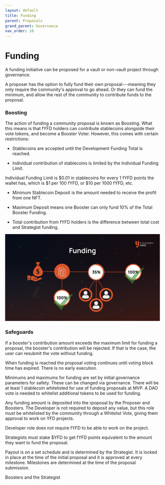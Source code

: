 ```yaml
---
layout: default
title: Funding
parent: Proposals
grand_parent: Governance
nav_order: 10
---
```


Funding
=======

A funding initiative can be proposed for a vault or non-vault project through governance.

A proposer has the option to fully fund their own proposal---meaning they only require the community's approval to go ahead. Or they can fund the minimum, and allow the rest of the community to contribute funds to the proposal.

### Boosting

The action of funding a community proposal is known as Boosting. What this means is that fYFD holders can contribute stablecoins alongside their vote tokens, and become a Booster Voter. However, this comes with certain restrictions:

-   Stablecoins are accepted until the Development Funding Total is reached.

-   Individual contribution of stablecoins is limited by the Individual Funding Limit.

Individual Funding Limit is $0.01 in stablecoins for every 1 fYFD points the wallet has, which is $1 per 100 fYFD, or $10 per 1000 fYFD, etc.

-   Minimum Stablecoin Deposit is the amount needed to receive the profit from one NFT.

-   Maximum Deposit means one Booster can only fund 10% of the Total Booster Funding.

-   Total contribution from fYFD holders is the difference between total cost and Strategist funding.

![](/assets/images/figure/funding.png)

### Safeguards

If a booster's contribution amount exceeds the maximum limit for funding a proposal, the booster's contribution will be rejected. If that is the case, the user can resubmit the vote without funding.

When funding is reached the proposal voting continues until voting block time has expired. There is no early execution.

Minimums and maximums for funding are set by initial governance parameters for safety. These can be changed via governance. There will be at least 1 stablecoin whitelisted for use of funding proposals at MVP. A DAO vote is needed to whitelist additional tokens to be used for funding.

Any funding amount is deposited into the rpoposal by the Proposer and Boosters. The Developer is not required to deposit any value, but this role must be whitelisted by the community through a Whitelist Vote, giving them approval to work on YFD projects.

Developer role does not require fYFD to be able to work on the project.

Strategists must stake $YFD to get fYFD points equivalent to the amount they want to fund the proposal.

Payout is on a set schedule and is determined by the Strategist. It is locked in place at the time of the initial proposal and it is approved at every milestone. Milestones are determined at the time of the proposal submission.

Boosters and the Strategist